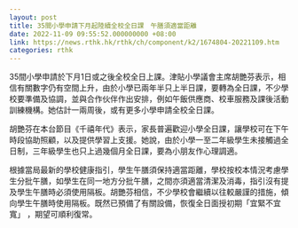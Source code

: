 ```yaml
---
layout: post
title: 35間小學申請下月起陸續全校全日課　午膳須適當距離
date: 2022-11-09 09:55:52.000000000 +08:00
link: https://news.rthk.hk/rthk/ch/component/k2/1674804-20221109.htm
categories: rthk
---
```


35間小學申請於下月1日或之後全校全日上課。津貼小學議會主席胡艷芬表示，相信有關數字仍有空間上升，由於小學已兩年半只上半日課，要轉為全日課，不少學校要準備及協調，並與合作伙伴作出安排，例如午飯供應商、校車服務及課後活動訓練機構。她估計一兩周後，或有更多小學申請全校全日課。

胡艷芬在本台節目《千禧年代》表示，家長普遍歡迎小學全日課，讓學校可在下午時段協助照顧，以及提供學習上支援。她說，由於小學一至二年級學生未接觸過全日制，三年級學生也只上過幾個月全日課，要為小朋友作心理調適。

根據當局最新的學校健康指引，學生午膳須保持適當距離，學校按校本情況考慮學生分批午膳，如學生在同一地方分批午膳，之間亦須適當清潔及消毒，指引沒有提及學生午膳時必須使用隔板。胡艷芬相信，不少學校會繼續以往較嚴謹的措施，傾向學生午膳時使用隔板。既然已預備了有關設備，恢復全日面授初期「宜緊不宜寬」 ，期望可順利復常。

